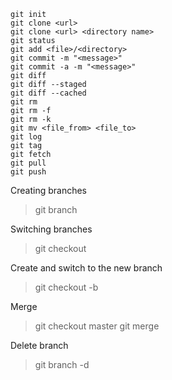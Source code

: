 


    git init
    git clone <url>
    git clone <url> <directory name>
    git status
    git add <file>/<directory>
    git commit -m "<message>"
    git commit -a -m "<message>"
    git diff 
    git diff --staged
    git diff --cached
    git rm
    git rm -f
    git rm -k
    git mv <file_from> <file_to>
    git log
    git tag
    git fetch
    git pull
    git push

Creating branches
> git branch <branchname>

Switching branches
> git checkout <branchname>

Create and switch to the new branch
> git checkout -b <newbranchname>

Merge
> git checkout master
> git merge <branchtomerge>

Delete branch
> git branch -d <branchtodelete>

